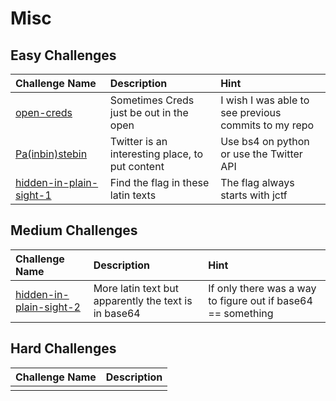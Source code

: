 # Misc

## Easy Challenges
| Challenge Name  | Description | Hint
|:-- | :-- | :---
| [open-creds](open-creds)| Sometimes Creds just be out in the open | I wish I was able to see previous commits to my repo 
| [Pa(inbin)stebin](painbin)| Twitter is an interesting place, to put content | Use bs4 on python or use the Twitter API
| [hidden-in-plain-sight-1](hidden-in-plain-sight-1) | Find the flag in these latin texts  | The flag always starts with jctf 


## Medium Challenges
| Challenge Name  | Description | Hint
|:-- | :-- | :---
| [hidden-in-plain-sight-2](hidden-in-plain-sight-2) | More latin text but apparently the text is in base64 | If only there was a way to figure out if base64 == something 


## Hard Challenges
| Challenge Name  | Description 
|:-- | :-- 
| | 
